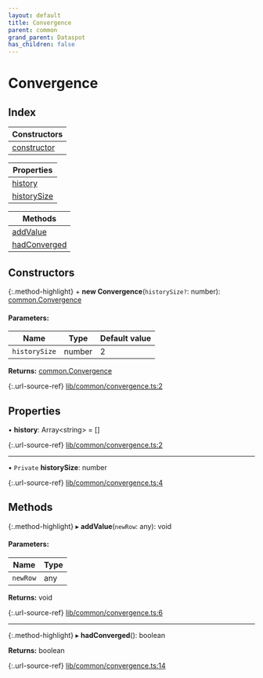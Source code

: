 ```yaml
---
layout: default
title: Convergence
parent: common
grand_parent: Dataspot
has_children: false
---
```


# Convergence

## Index

| Constructors |
|-----------|
| [constructor](#constructor) |

| Properties |
|-----------|
| [history](#history) |
| [historySize](#historysize) |

| Methods |
|-----------|
| [addValue](#addvalue) |
| [hadConverged](#hadconverged) |

## Constructors

{:.method-highlight}
\+ **new Convergence**(`historySize?`: number): [common.Convergence](../common_convergence)

#### Parameters:

Name | Type | Default value |
------ | ------ | ------ |
`historySize` | number | 2 |

**Returns:** [common.Convergence](../common_convergence)

{:.url-source-ref}
[lib/common/convergence.ts:2](https://github.com/ascentcore/dataspot/blob/91cc0ab/lib/common/convergence.ts#L2)

## Properties

•  **history**: Array\<string> = []

{:.url-source-ref}
[lib/common/convergence.ts:2](https://github.com/ascentcore/dataspot/blob/91cc0ab/lib/common/convergence.ts#L2)

___

• `Private` **historySize**: number

{:.url-source-ref}
[lib/common/convergence.ts:4](https://github.com/ascentcore/dataspot/blob/91cc0ab/lib/common/convergence.ts#L4)

## Methods

{:.method-highlight}
▸ **addValue**(`newRow`: any): void

#### Parameters:

Name | Type |
------ | ------ |
`newRow` | any |

**Returns:** void

{:.url-source-ref}
[lib/common/convergence.ts:6](https://github.com/ascentcore/dataspot/blob/91cc0ab/lib/common/convergence.ts#L6)

___

{:.method-highlight}
▸ **hadConverged**(): boolean

**Returns:** boolean

{:.url-source-ref}
[lib/common/convergence.ts:14](https://github.com/ascentcore/dataspot/blob/91cc0ab/lib/common/convergence.ts#L14)
